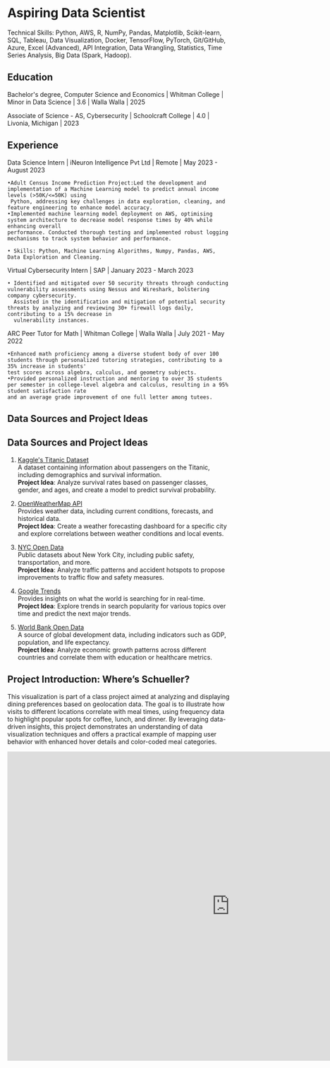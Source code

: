 # Aspiring Data Scientist

Technical Skills: Python, AWS, R, NumPy, Pandas, Matplotlib, Scikit-learn, SQL, Tableau, Data Visualization, Docker, TensorFlow, PyTorch, Git/GitHub, Azure, Excel (Advanced), API Integration, Data Wrangling, Statistics, Time Series Analysis, Big Data (Spark, Hadoop).


## Education 

Bachelor's degree, Computer Science and Economics | Whitman College | Minor in Data Science | 3.6 | Walla Walla | 2025

Associate of Science - AS, Cybersecurity | Schoolcraft College | 4.0 | Livonia, Michigan | 2023

## Experience 

Data Science Intern | iNeuron Intelligence Pvt Ltd | Remote | May 2023 - August 2023

    •Adult Census Income Prediction Project:Led the development and implementation of a Machine Learning model to predict annual income levels (>50K/<=50K) using
     Python, addressing key challenges in data exploration, cleaning, and feature engineering to enhance model accuracy.
    •Implemented machine learning model deployment on AWS, optimising system architecture to decrease model response times by 40% while enhancing overall
    performance. Conducted thorough testing and implemented robust logging mechanisms to track system behavior and performance.

    • Skills: Python, Machine Learning Algorithms, Numpy, Pandas, AWS, Data Exploration and Cleaning.

Virtual Cybersecurity Intern | SAP | January 2023 - March 2023

    • Identified and mitigated over 50 security threats through conducting vulnerability assessments using Nessus and Wireshark, bolstering company cybersecurity.
      Assisted in the identification and mitigation of potential security threats by analyzing and reviewing 30+ firewall logs daily, contributing to a 15% decrease in
      vulnerability instances.

ARC Peer Tutor for Math | Whitman College | Walla Walla | July 2021 - May 2022

    •Enhanced math proficiency among a diverse student body of over 100 students through personalized tutoring strategies, contributing to a 35% increase in students'
    test scores across algebra, calculus, and geometry subjects.
    •Provided personalized instruction and mentoring to over 35 students per semester in college-level algebra and calculus, resulting in a 95% student satisfaction rate
    and an average grade improvement of one full letter among tutees.

## Data Sources and Project Ideas
## Data Sources and Project Ideas

1. [Kaggle's Titanic Dataset](https://www.kaggle.com/c/titanic)  
   A dataset containing information about passengers on the Titanic, including demographics and survival information.  
   **Project Idea**: Analyze survival rates based on passenger classes, gender, and ages, and create a model to predict survival probability.

2. [OpenWeatherMap API](https://openweathermap.org/api)  
   Provides weather data, including current conditions, forecasts, and historical data.  
   **Project Idea**: Create a weather forecasting dashboard for a specific city and explore correlations between weather conditions and local events.

3. [NYC Open Data](https://opendata.cityofnewyork.us/)  
   Public datasets about New York City, including public safety, transportation, and more.  
   **Project Idea**: Analyze traffic patterns and accident hotspots to propose improvements to traffic flow and safety measures.

4. [Google Trends](https://trends.google.com/trends/)  
   Provides insights on what the world is searching for in real-time.  
   **Project Idea**: Explore trends in search popularity for various topics over time and predict the next major trends.

5. [World Bank Open Data](https://data.worldbank.org/)  
   A source of global development data, including indicators such as GDP, population, and life expectancy.  
   **Project Idea**: Analyze economic growth patterns across different countries and correlate them with education or healthcare metrics.
   
## Project Introduction: Where’s Schueller?

This visualization is part of a class project aimed at analyzing and displaying dining preferences based on geolocation data. The goal is to illustrate how visits to different locations correlate with meal times, using frequency data to highlight popular spots for coffee, lunch, and dinner. By leveraging data-driven insights, this project demonstrates an understanding of data visualization techniques and offers a practical example of mapping user behavior with enhanced hover details and color-coded meal categories.


<div>
  <!-- Add your embedded Plotly visualization here -->
<iframe src="https://NYGCEDRIC.github.io/portfolio/plot.html" width="200%" height="700px" frameborder="0"></iframe>


</div>
